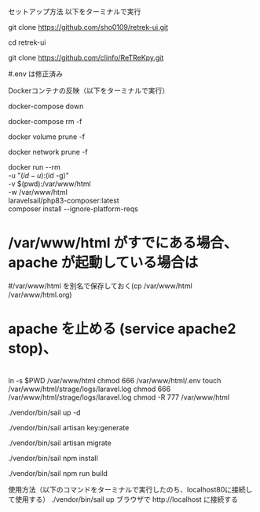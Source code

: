 セットアップ方法
以下をターミナルで実行

git clone https://github.com/sho0109/retrek-ui.git

cd retrek-ui

git clone https://github.com/clinfo/ReTReKpy.git

#.env は修正済み

Dockerコンテナの反映（以下をターミナルで実行）

docker-compose down

docker-compose rm -f

docker volume prune -f

docker network prune -f

docker run --rm \
    -u "$(id -u):$(id -g)" \
    -v $(pwd):/var/www/html \
    -w /var/www/html \
    laravelsail/php83-composer:latest \
    composer install --ignore-platform-reqs

# /var/www/html がすでにある場合、apache が起動している場合は
#/var/www/html を別名で保存しておく(cp /var/www/html /var/www/html.org)
# apache を止める (service apache2 stop)、
#
ln -s $PWD /var/www/html
chmod 666 /var/www/html/.env
touch /var/www/html/strage/logs/laravel.log
chmod 666 /var/www/html/strage/logs/laravel.log
chmod -R 777 /var/www/html

./vendor/bin/sail up -d

./vendor/bin/sail artisan key:generate

./vendor/bin/sail artisan migrate
 
./vendor/bin/sail npm install

./vendor/bin/sail npm run build


使用方法（以下のコマンドをターミナルで実行したのち、localhost80に接続して使用する）
./vendor/bin/sail up
ブラウザで
http://localhost
に接続する
